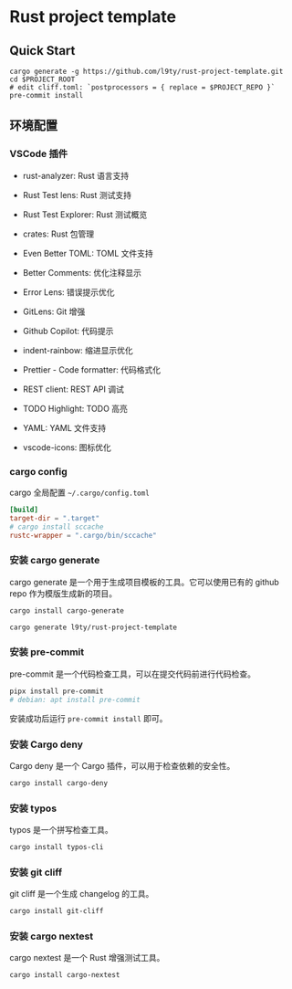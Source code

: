 # Rust project template

## Quick Start

```shell
cargo generate -g https://github.com/l9ty/rust-project-template.git
cd $PROJECT_ROOT
# edit cliff.toml: `postprocessors = { replace = $PROJECT_REPO }`
pre-commit install
```


## 环境配置

### VSCode 插件

- rust-analyzer: Rust 语言支持
- Rust Test lens: Rust 测试支持
- Rust Test Explorer: Rust 测试概览
- crates: Rust 包管理
- Even Better TOML: TOML 文件支持

- Better Comments: 优化注释显示
- Error Lens: 错误提示优化
- GitLens: Git 增强
- Github Copilot: 代码提示
- indent-rainbow: 缩进显示优化
- Prettier - Code formatter: 代码格式化
- REST client: REST API 调试
- TODO Highlight: TODO 高亮
- YAML: YAML 文件支持
- vscode-icons: 图标优化

### cargo config

cargo 全局配置 `~/.cargo/config.toml`

```toml
[build]
target-dir = ".target"
# cargo install sccache
rustc-wrapper = ".cargo/bin/sccache"
```

### 安装 cargo generate

cargo generate 是一个用于生成项目模板的工具。它可以使用已有的 github repo 作为模版生成新的项目。

```bash
cargo install cargo-generate
```

```bash
cargo generate l9ty/rust-project-template
```

### 安装 pre-commit

pre-commit 是一个代码检查工具，可以在提交代码前进行代码检查。

```bash
pipx install pre-commit
# debian: apt install pre-commit
```

安装成功后运行 `pre-commit install` 即可。

### 安装 Cargo deny

Cargo deny 是一个 Cargo 插件，可以用于检查依赖的安全性。

```bash
cargo install cargo-deny
```

### 安装 typos

typos 是一个拼写检查工具。

```bash
cargo install typos-cli
```

### 安装 git cliff

git cliff 是一个生成 changelog 的工具。

```bash
cargo install git-cliff
```

### 安装 cargo nextest

cargo nextest 是一个 Rust 增强测试工具。

```bash
cargo install cargo-nextest
```

